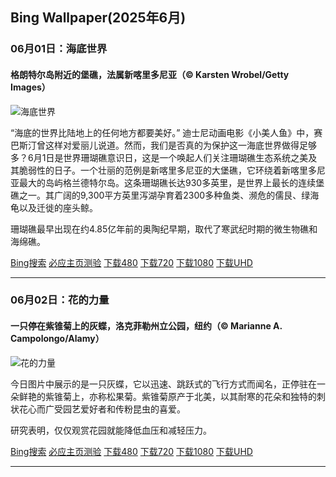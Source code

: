 ## Bing Wallpaper(2025年6月)
### 06月01日：海底世界
#### 格朗特尔岛附近的堡礁，法属新喀里多尼亚（© Karsten Wrobel/Getty Images）

![海底世界](https://cn.bing.com/th?id=OHR.GrandeTerreReef_ZH-CN7463701309_800x480.jpg&rf=LaDigue_800x480.jpg "海底世界")

“海底的世界比陆地上的任何地方都要美好。” 迪士尼动画电影《小美人鱼》中，赛巴斯汀曾这样对爱丽儿说道。然而，我们是否真的为保护这一海底世界做得足够多？6月1日是世界珊瑚礁意识日，这是一个唤起人们关注珊瑚礁生态系统之美及其脆弱性的日子。一个壮丽的范例是新喀里多尼亚的大堡礁，它环绕着新喀里多尼亚最大的岛屿格兰德特尔岛。这条珊瑚礁长达930多英里，是世界上最长的连续堡礁之一。其广阔的9,300平方英里泻湖孕育着2300多种鱼类、濒危的儒艮、绿海龟以及迁徙的座头鲸。

珊瑚礁最早出现在约4.85亿年前的奥陶纪早期，取代了寒武纪时期的微生物礁和海绵礁。

[Bing搜索](https://cn.bing.com/search?q=%e4%b8%96%e7%95%8c%e7%8f%8a%e7%91%9a%e7%a4%81%e4%bf%9d%e6%8a%a4%e6%97%a5&form=hpcapt&filters=HpDate:"20250531_1600" "Bing Wallpaper 2025 6月 1")
[必应主页测验](https://cn.bing.com/search?q=Bing+homepage+quiz&filters=WQOskey:"HPQuiz_20250601_GrandeTerreReef"&FORM=HPQUIZ "必应主页测验 2025 6月 1")
[下载480](https://cn.bing.com/th?id=OHR.GrandeTerreReef_ZH-CN7463701309_800x480.jpg&rf=LaDigue_800x480.jpg "格朗特尔岛附近的堡礁，法属新喀里多尼亚")
[下载720](https://cn.bing.com/th?id=OHR.GrandeTerreReef_ZH-CN7463701309_1280x720.jpg&rf=LaDigue_1280x720.jpg "格朗特尔岛附近的堡礁，法属新喀里多尼亚")
[下载1080](https://cn.bing.com/th?id=OHR.GrandeTerreReef_ZH-CN7463701309_1920x1080.jpg&rf=LaDigue_1920x1080.jpg "格朗特尔岛附近的堡礁，法属新喀里多尼亚")
[下载UHD](https://cn.bing.com/th?id=OHR.GrandeTerreReef_ZH-CN7463701309_UHD.jpg&rf=LaDigue_UHD.jpg "格朗特尔岛附近的堡礁，法属新喀里多尼亚")

---
### 06月02日：花的力量
#### 一只停在紫锥菊上的灰蝶，洛克菲勒州立公园，纽约（© Marianne A. Campolongo/Alamy）

![花的力量](https://cn.bing.com/th?id=OHR.EchinaceaButterfly_ZH-CN7877489878_800x480.jpg&rf=LaDigue_800x480.jpg "花的力量")

今日图片中展示的是一只灰蝶，它以迅速、跳跃式的飞行方式而闻名，正停驻在一朵鲜艳的紫锥菊上，亦称松果菊。紫锥菊原产于北美，以其耐寒的花朵和独特的刺状花心而广受园艺爱好者和传粉昆虫的喜爱。

研究表明，仅仅观赏花园就能降低血压和减轻压力。

[Bing搜索](https://cn.bing.com/search?q=%e7%b4%ab%e9%94%a5%e8%8f%8a&form=hpcapt&filters=HpDate:"20250601_1600" "Bing Wallpaper 2025 6月 2")
[必应主页测验](https://cn.bing.com/search?q=Bing+homepage+quiz&filters=WQOskey:"HPQuiz_20250602_EchinaceaButterfly"&FORM=HPQUIZ "必应主页测验 2025 6月 2")
[下载480](https://cn.bing.com/th?id=OHR.EchinaceaButterfly_ZH-CN7877489878_800x480.jpg&rf=LaDigue_800x480.jpg "一只停在紫锥菊上的灰蝶，洛克菲勒州立公园，纽约")
[下载720](https://cn.bing.com/th?id=OHR.EchinaceaButterfly_ZH-CN7877489878_1280x720.jpg&rf=LaDigue_1280x720.jpg "一只停在紫锥菊上的灰蝶，洛克菲勒州立公园，纽约")
[下载1080](https://cn.bing.com/th?id=OHR.EchinaceaButterfly_ZH-CN7877489878_1920x1080.jpg&rf=LaDigue_1920x1080.jpg "一只停在紫锥菊上的灰蝶，洛克菲勒州立公园，纽约")
[下载UHD](https://cn.bing.com/th?id=OHR.EchinaceaButterfly_ZH-CN7877489878_UHD.jpg&rf=LaDigue_UHD.jpg "一只停在紫锥菊上的灰蝶，洛克菲勒州立公园，纽约")

---